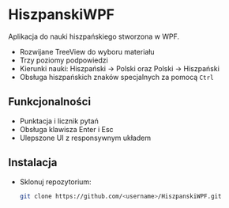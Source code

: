 # HiszpanskiWPF

Aplikacja do nauki hiszpańskiego stworzona w WPF.
- Rozwijane TreeView do wyboru materiału
- Trzy poziomy podpowiedzi
- Kierunki nauki: Hiszpański → Polski oraz Polski → Hiszpański
- Obsługa hiszpańskich znaków specjalnych za pomocą `Ctrl`

## Funkcjonalności
- Punktacja i licznik pytań
- Obsługa klawisza Enter i Esc
- Ulepszone UI z responsywnym układem

## Instalacja
- Sklonuj repozytorium:
  ```sh
  git clone https://github.com/<username>/HiszpanskiWPF.git
